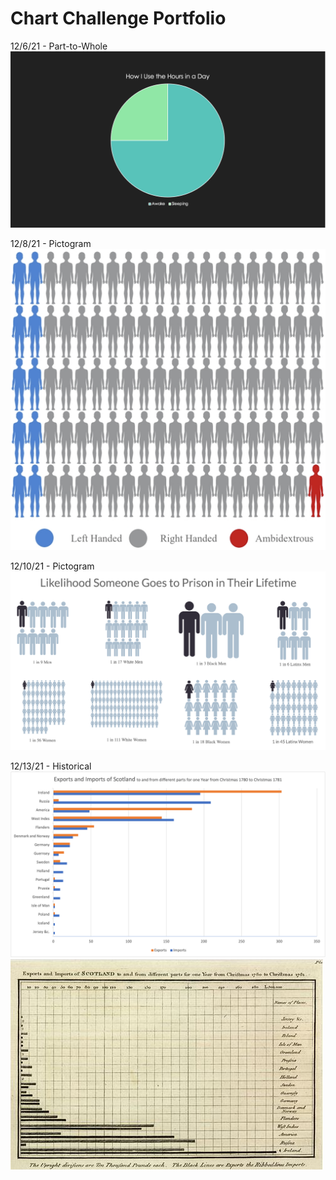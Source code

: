 # Chart Challenge Portfolio

12/6/21 - Part-to-Whole
![...](Part-to-Whole.png "Hours of Sleep per Day")

12/8/21 - Pictogram
![...](Pictogram.png "Handedness")

12/10/21 - Pictogram
![...](Pictogram2.png "Likelihood Someone Goes to Prison in Their Lifetime")

12/13/21 - Historical
![...](Historical.png "Imports and Exports of Scotland by me")
![...](Original-Historical.png "Imports and Exports of Scotland")
